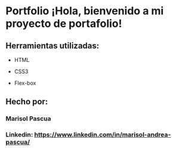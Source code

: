 # Portfolio ¡Hola, bienvenido a mi proyecto de portafolio!

## Herramientas utilizadas:

* HTML

* CSS3

* Flex-box

## Hecho por:

### Marisol Pascua

### Linkedin: https://www.linkedin.com/in/marisol-andrea-pascua/